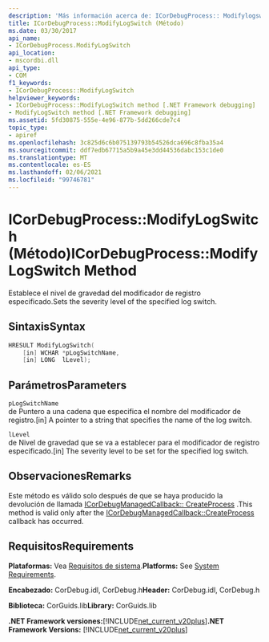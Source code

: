 ```yaml
---
description: 'Más información acerca de: ICorDebugProcess:: Modifylogswitch ((método)'
title: ICorDebugProcess::ModifyLogSwitch (Método)
ms.date: 03/30/2017
api_name:
- ICorDebugProcess.ModifyLogSwitch
api_location:
- mscordbi.dll
api_type:
- COM
f1_keywords:
- ICorDebugProcess::ModifyLogSwitch
helpviewer_keywords:
- ICorDebugProcess::ModifyLogSwitch method [.NET Framework debugging]
- ModifyLogSwitch method [.NET Framework debugging]
ms.assetid: 5fd30875-555e-4e96-877b-5dd266cde7c4
topic_type:
- apiref
ms.openlocfilehash: 3c825d6c6b075139793b54526dca696c8fba35a4
ms.sourcegitcommit: ddf7edb67715a5b9a45e3dd44536dabc153c1de0
ms.translationtype: MT
ms.contentlocale: es-ES
ms.lasthandoff: 02/06/2021
ms.locfileid: "99746781"
---
```

# <a name="icordebugprocessmodifylogswitch-method"></a><span data-ttu-id="54427-103">ICorDebugProcess::ModifyLogSwitch (Método)</span><span class="sxs-lookup"><span data-stu-id="54427-103">ICorDebugProcess::ModifyLogSwitch Method</span></span>

<span data-ttu-id="54427-104">Establece el nivel de gravedad del modificador de registro especificado.</span><span class="sxs-lookup"><span data-stu-id="54427-104">Sets the severity level of the specified log switch.</span></span>  
  
## <a name="syntax"></a><span data-ttu-id="54427-105">Sintaxis</span><span class="sxs-lookup"><span data-stu-id="54427-105">Syntax</span></span>  
  
```cpp  
HRESULT ModifyLogSwitch(  
    [in] WCHAR *pLogSwitchName,  
    [in] LONG  lLevel);  
```  
  
## <a name="parameters"></a><span data-ttu-id="54427-106">Parámetros</span><span class="sxs-lookup"><span data-stu-id="54427-106">Parameters</span></span>  

 `pLogSwitchName`  
 <span data-ttu-id="54427-107">de Puntero a una cadena que especifica el nombre del modificador de registro.</span><span class="sxs-lookup"><span data-stu-id="54427-107">[in] A pointer to a string that specifies the name of the log switch.</span></span>  
  
 `lLevel`  
 <span data-ttu-id="54427-108">de Nivel de gravedad que se va a establecer para el modificador de registro especificado.</span><span class="sxs-lookup"><span data-stu-id="54427-108">[in] The severity level to be set for the specified log switch.</span></span>  
  
## <a name="remarks"></a><span data-ttu-id="54427-109">Observaciones</span><span class="sxs-lookup"><span data-stu-id="54427-109">Remarks</span></span>  

 <span data-ttu-id="54427-110">Este método es válido solo después de que se haya producido la devolución de llamada [ICorDebugManagedCallback:: CreateProcess](icordebugmanagedcallback-createprocess-method.md) .</span><span class="sxs-lookup"><span data-stu-id="54427-110">This method is valid only after the [ICorDebugManagedCallback::CreateProcess](icordebugmanagedcallback-createprocess-method.md) callback has occurred.</span></span>  
  
## <a name="requirements"></a><span data-ttu-id="54427-111">Requisitos</span><span class="sxs-lookup"><span data-stu-id="54427-111">Requirements</span></span>  

 <span data-ttu-id="54427-112">**Plataformas:** Vea [Requisitos de sistema](../../get-started/system-requirements.md).</span><span class="sxs-lookup"><span data-stu-id="54427-112">**Platforms:** See [System Requirements](../../get-started/system-requirements.md).</span></span>  
  
 <span data-ttu-id="54427-113">**Encabezado:** CorDebug.idl, CorDebug.h</span><span class="sxs-lookup"><span data-stu-id="54427-113">**Header:** CorDebug.idl, CorDebug.h</span></span>  
  
 <span data-ttu-id="54427-114">**Biblioteca:** CorGuids.lib</span><span class="sxs-lookup"><span data-stu-id="54427-114">**Library:** CorGuids.lib</span></span>  
  
 <span data-ttu-id="54427-115">**.NET Framework versiones:**[!INCLUDE[net_current_v20plus](../../../../includes/net-current-v20plus-md.md)]</span><span class="sxs-lookup"><span data-stu-id="54427-115">**.NET Framework Versions:** [!INCLUDE[net_current_v20plus](../../../../includes/net-current-v20plus-md.md)]</span></span>
